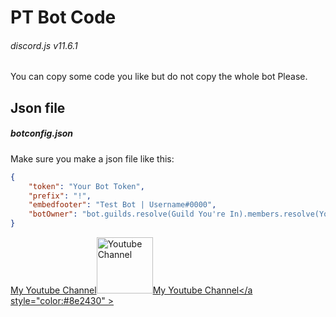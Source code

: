 # PT Bot Code
###### discord.js v11.6.1

You can copy some code you like but do not copy the whole bot Please.

## Json file
##### botconfig.json
Make sure you make a json file like this:
```json
{
    "token": "Your Bot Token",
    "prefix": "!",
    "embedfooter": "Test Bot | Username#0000",
    "botOwner": "bot.guilds.resolve(Guild You're In).members.resolve(Your User Id)"
}
```

<a href="https://www.youtube.com/channel/UCVtwwZVLx2-CE7ylPk6M2eQ" target="_blank">My Youtube Channel<img src="https://lh3.googleusercontent.com/utRAGkGHdOo1rKXF_UEeOZs4Pd1vG-FemIm-zeCnKscS121qn__3k_DiOvGQyuGxQ4Ersw=s85" alt="Youtube Channel" width="90" height="90"/>My Youtube Channel</a style="color:#8e2430" >